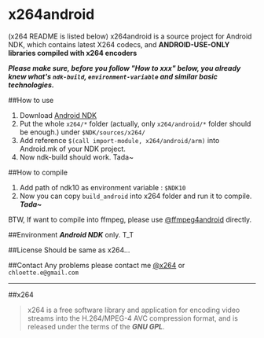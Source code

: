 x264android
===========
(x264 README is listed below)
x264android is a source project for Android NDK, which contains latest X264 codecs, and **ANDROID-USE-ONLY libraries compiled with x264 encoders**

***Please make sure, before you follow "How to xxx" below, you already knew what's `ndk-build`, `environment-variable` and similar basic technologies.***

##How to use
1. Download [Android NDK](https://developer.android.com/tools/sdk/ndk/index.html)
2. Put the whole `x264/*` folder (actually, only `x264/android/*` folder should be enough.) under `$NDK/sources/x264/`
3. Add reference `$(call import-module, x264/android/arm)` into Android.mk of your NDK project.
4. Now ndk-build should work. Tada~

##How to compile
1. Add path of ndk10 as environment variable : `$NDK10`
2. Now you can copy `build_android` into x264 folder and run it to compile. ***Tada~***

BTW, If want to compile into ffmpeg, please use [@ffmpeg4android](https://github.com/chloette/ffmpeg4android) directly.

##Environment
***Android NDK*** only. T_T

##License
Should be same as x264...

##Contact
Any problems please contact me [@x264](https://github.com/chloette/x264android) or `chloette.e@gmail.com`


---

##x264
>x264 is a free software library and application for encoding video streams into the H.264/MPEG-4 AVC compression format, and is released under the terms of the ***GNU GPL***.